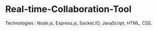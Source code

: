 # Real-time-Collaboration-Tool
Technologies : Node.js, Express.js, Socket.IO, JavaScript, HTML, CSS.
